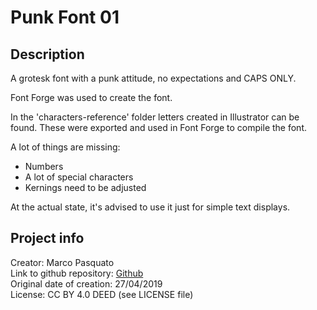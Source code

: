 # Punk Font 01

## Description

A grotesk font with a punk attitude, no expectations and CAPS ONLY.

Font Forge was used to create the font.

In the 'characters-reference' folder letters created in Illustrator can be found. These were exported and used in Font Forge to compile the font. 

A lot of things are missing:
- Numbers
- A lot of special characters
- Kernings need to be adjusted

At the actual state, it's advised to use it just for simple text displays.

## Project info

Creator: Marco Pasquato  
Link to github repository: [Github](https://github.com/mpasquato/good-night-white-pride-brass-knuckles-logo)  
Original date of creation: 27/04/2019  
License: CC BY 4.0 DEED (see LICENSE file)  